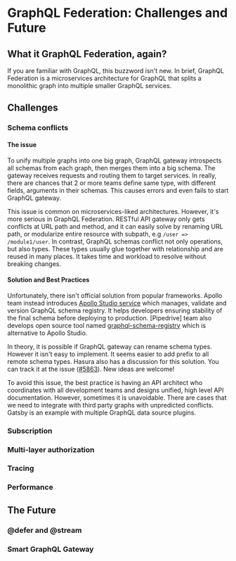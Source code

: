 # GraphQL Federation: Challenges and Future

## What it GraphQL Federation, again?

If you are familiar with GraphQL, this buzzword isn't new. In brief, GraphQL Federation is a microservices architecture for GraphQL that splits a monolithic graph into multiple smaller GraphQL services. 

## Challenges

### Schema conflicts

#### The issue

To unify multiple graphs into one big graph, GraphQL gateway introspects all schemas from each graph, then merges them into a big schema. The gateway receives requests and routing them to target services. In really, there are chances that 2 or more teams define same type, with different fields, arguments in their schemas. This causes errors and even fails to start GraphQL gateway.

This issue is common on microservices-liked architectures. However, it's more serious in GraphQL Federation. RESTful API gateway only gets conflicts at URL path and method, and it can easily solve by renaming URL path, or modularize entire resource with subpath, e.g `/user => /module1/user`. In contrast, GraphQL schemas conflict not only operations, but also types. These types usually glue together with relationship and are reused in many places. It takes time and workload to resolve without breaking changes.

#### Solution and Best Practices

Unfortunately, there isn't official solution from popular frameworks. Apollo team instead introduces [Apollo Studio service](https://www.apollographql.com/docs/federation/managed-federation/overview/) which manages, validate and version GraphQL schema registry. It helps developers ensuring stability of the final schema before deploying to production. [Pipedrive] team also develops open source tool named [graphql-schema-registry](https://github.com/pipedrive/graphql-schema-registry) which is alternative to Apollo Studio.

In theory, it is possible if GraphQL gateway can rename schema types. However it isn't easy to implement. It seems easier to add prefix to all remote schema types. Hasura also has a discussion for this solution. You can track it at the issue ([#5863](https://github.com/hasura/graphql-engine/issues/5863)). New ideas are welcome!

To avoid this issue, the best practice is having an API architect who coordinates with all development teams and designs unified, high level API documentation. However, sometimes it is unavoidable. There are cases that we need to integrate with third party graphs with unpredicted conflicts. Gatsby is an example with multiple GraphQL data source plugins.

### Subscription
### Multi-layer authorization

### Tracing

### Performance

## The Future

### @defer and @stream

### Smart GraphQL Gateway
